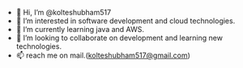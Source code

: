 - 👋 Hi, I’m @kolteshubham517
- 👀 I’m interested in software development and cloud technologies.
- 🌱 I’m currently learning java and AWS.
- 💞️ I’m looking to collaborate on development and learning new technologies.
- 📫 reach me on mail.(kolteshubham517@gmail.com)

<!---
kolteshubham517/kolteshubham517 is a ✨ special ✨ repository because its `README.md` (this file) appears on your GitHub profile.
You can click the Preview link to take a look at your changes.
--->
